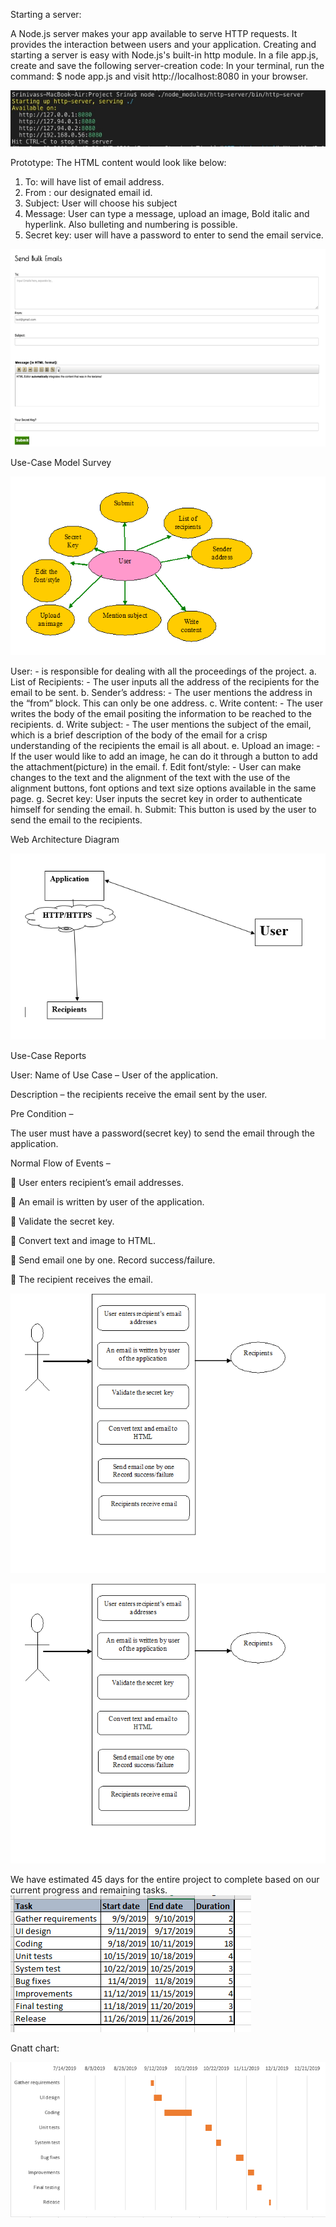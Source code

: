 Starting a server:

A Node.js server makes your app available to serve HTTP requests. It provides the interaction between users and your application.
Creating and starting a server is easy with Node.js's built-in http module.
In a file app.js, create and save the following server-creation code:
In your terminal, run the command:
$ node app.js
and visit http://localhost:8080 in your browser.

![](screenshots/serverstart.jpeg)

Prototype:
The HTML content would look like below:
1)	To: will have list of email address.
2)	From : our designated email id.
3)	Subject: User will choose his subject
4)	Message: User can type a message, upload an image, Bold italic and hyperlink. Also bulleting and numbering is possible.
5)	Secret key: user will have a password to enter to send the email service.

![](screenshots/prototype.png)

Use-Case Model Survey

![](screenshots/model.png)

User: - is responsible for dealing with all the proceedings of the project.
a.	List of Recipients: - The user inputs all the address of the recipients for the email to be sent. 
b.	Sender’s address: - The user mentions the address in the “from” block. This can only be one address.
c.	Write content: - The user writes the body of the email positing the information to be reached to the recipients.
d.	Write subject: - The user mentions the subject of the email, which is a brief description of the body of the email for a crisp understanding of the recipients the email is all about.
e.	Upload an image: - If the user would like to add an image, he can do it through a button to add the attachment(picture) in the email. 
f.	Edit font/style: - User can make changes to the text and the alignment of the text with the use of the alignment buttons, font options and text size options available in the same page.
g.	Secret key: User inputs the secret key in order to authenticate himself for sending the email.
h.	Submit: This button is used by the user to send the email to the recipients.

Web Architecture Diagram

![web architecture diagram](screenshots/webarchitecture.PNG)


Use-Case Reports

User:
Name of Use Case – User of the application.

Description – the recipients receive the email sent by the user.

Pre Condition –

The user must have a password(secret key) to send the email through the application.

Normal Flow of Events – 

	User enters recipient’s email addresses.

	An email is written by user of the application.
	
	Validate the secret key.

	Convert text and image to HTML.

	Send email one by one. Record success/failure.

	The recipient receives the email.

![Use case diagram](screenshots/usecase.png)

![workflow diagram](screenshots/workflow.png)


We have estimated 45 days for the entire project to complete based on our current progress and remaining tasks.
![](screenshots/tasks.png)

Gnatt chart:

![](screenshots/gantt.PNG	)
